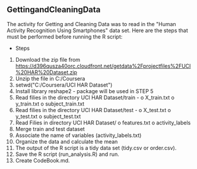 ## GettingandCleaningData

The activity for Getting and Cleaning Data was to read in the "Human Activity Recognition Using Smartphones" data set.
Here are the steps that must be performed before running the R script:

* Steps
1.	Download the zip file from https://d396qusza40orc.cloudfront.net/getdata%2Fprojectfiles%2FUCI%20HAR%20Dataset.zip
2.	Unzip the file in C:/Coursera
3.	setwd("C:/Coursera/UCI HAR Dataset")
4.	Install library reshape2 - package will be used in STEP 5
5.	Read filies in the directory UCI HAR Dataset/train -
o	X_train.txt
o	y_train.txt
o	subject_train.txt
6.	Read filies in the directory UCI HAR Dataset/test -
o	X_test.txt
o	y_test.txt
o	subject_test.txt
7.	Read Filies in directory UCI HAR Dataset/
o	features.txt
o	activity_labels
8. Merge train and test dataset
9. Associate the name of variables (activity_labels.txt)
10. Organize the data and calculate the mean
11.	The output of the R script is a tidy data set (tidy.csv or order.csv). 
12. Save the R script (run_analysis.R) and run. 
13. Create CodeBook.md.

